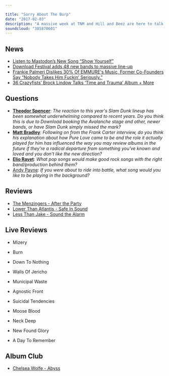 ```yaml
---

title: "Sorry About The Burp"
date: "2017-02-03"
description: "A massive week at TNM and Hill and Beez are here to talk about the new Mastodon song/album, the latest additions to Download Festival 2017 and it's similarities with Slam Dunk, we review the new albums from The Menzingers, Lower Than Atlantis and Less Than Jake, live sets from A Day To Remember, New Found Glory, Neck Deep and Moose Blood as well as the Suicidal Tendencies headlined Resistance tour and we finish with an Album Club on the dark and sinister Abyss by Chelsea Wolfe."
soundcloud: "305870601"
---
```


## News

- [Listen to Mastodon’s New Song “Show Yourself”](http://pitchfork.com/news/71355-listen-to-mastodons-new-song-show-yourself/)
- [Download Festival adds 48 new bands to massive line-up](http://www.nme.com/news/music/download-festival-adds-48-new-bands-massive-line-1964731)
- [Frankie Palmeri Dislikes 30% Of EMMURE's Music, Former Co-Founders Say “Nobody Takes Him Fuckin’ Seriously.”](http://www.metalinjection.net/latest-news/frankie-palmeri-dislikes-30-of-emmures-music-former-co-founders-say-nobody-takes-him-fuckin-seriously)
- [36 Crazyfists’ Brock Lindow Talks ‘Time and Trauma’ Album + More](http://loudwire.com/36-crazyfists-brock-lindow-time-and-trauma/)


## Questions

- **[Theodor Spencer](https://www.facebook.com/thatsnotmetalpodcast/photos/a.1814755825417620.1073741828.1814737015419501/2045464989013368/?type=3&comment_id=2045472639012603&comment_tracking=%7B%22tn%22%3A%22R9%22%7D)**: *The reaction to this year's Slam Dunk lineup has been somewhat underwhelming compared to recent years. Do you think this is due to Download booking the Avalanche stage and other, newer bands, or have Slam Dunk simply missed the mark?*
- **[Matt Bradley](https://www.facebook.com/thatsnotmetalpodcast/photos/a.1814755825417620.1073741828.1814737015419501/2045464989013368/?type=3&comment_id=2045471989012668&comment_tracking=%7B%22tn%22%3A%22R9%22%7D)**: *Following on from the Frank Carter interview, do you think his explanation about how Pure Love came to be and the role it actually played for him has influenced the way you may review albums in the future if they're a radical departure from something you've known and loved and you don't like the new direction?*
- **[Elio Ravet](https://www.facebook.com/thatsnotmetalpodcast/photos/a.1814755825417620.1073741828.1814737015419501/2045464989013368/?type=3&comment_id=2045484569011410&comment_tracking=%7B%22tn%22%3A%22R9%22%7D)**: *What pop songs would make good rock songs with the right band/production behind them?*
- [Andy Payne](https://www.facebook.com/thatsnotmetalpodcast/photos/a.1814755825417620.1073741828.1814737015419501/2045464989013368/?type=3&comment_id=2045480345678499&comment_tracking=%7B%22tn%22%3A%22R9%22%7D): *If you were about to ride into battle, what song would you like to be playing in the background?*


## Reviews

- [The Menzingers - After the Party](https://itunes.apple.com/gb/album/after-the-party/id1167648174)
- [Lower Than Atlantis - Safe In Sound](https://itunes.apple.com/gb/album/safe-in-sound/id1168698249)
- [Less Than Jake - Sound the Alarm](https://itunes.apple.com/gb/album/sound-the-alarm/id1192302657)


## Live Reviews

- Mizery
- Burn
- Down To Nothing
- Walls Of Jericho
- Municipal Waste
- Agnostic Front
- Suicidal Tendencies

- Moose Blood
- Neck Deep
- New Found Glory

- A Day To Remember

## Album Club

- [Chelsea Wolfe - Abyss](https://itunes.apple.com/gb/album/abyss/id988559297)
